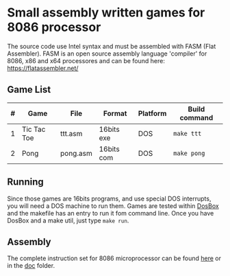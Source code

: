 # Small assembly written games for 8086 processor


The source code use Intel syntax and must be assembled with FASM (Flat Assembler).
FASM is an open source assembly language 'compiler' for 8086, x86 and x64 processores and can be found here: https://flatassembler.net/


## Game List
| # | Game                   |File       | Format     | Platform  | Build command |
|---|------------------------|-----------|------------|-----------|---------------
| 1 | Tic Tac Toe            | ttt.asm   | 16bits exe |DOS        | `make ttt`    |
| 2 | Pong                   | pong.asm  | 16bits com |DOS        | `make pong`   |

## Running
Since those games are 16bits programs, and use special DOS interrupts, you will need a DOS machine to run them. Games are tested within [DosBox](http://www.dosbox.com/) and the makefile has an entry to run it fom command line. Once you have DosBox and a make util, just type `make run`.

## Assembly
The complete instruction set for 8086 microprocessor can be found [here]( https://www.tutorialspoint.com/microprocessor/microprocessor_8086_instruction_sets.htm) or in the [doc](/doc) folder.
